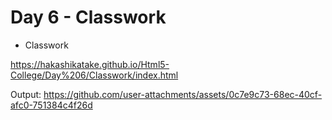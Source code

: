 # Day 6 - Classwork

- Classwork

https://hakashikatake.github.io/Html5-College/Day%206/Classwork/index.html

Output:
https://github.com/user-attachments/assets/0c7e9c73-68ec-40cf-afc0-751384c4f26d

